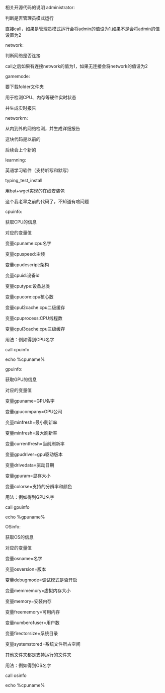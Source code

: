 相关开源代码的说明
administrator:

判断是否管理员模式运行

直接call，如果是管理员模式运行会将admin的值设为1.如果不是会将admin的值设置为2



network:

判断网络是否连接

call之后如果有连接network的值为1，如果无连接会将network的值设为2



gamemode:

要下载folder文件夹

用于检测CPU、内存等硬件实时状态

并生成实时报告



networkrn:

从内到外的网络检测，并生成详细报告

这块代码是以前的

后续会上个新的



learnning:

英语学习软件（支持听写和默写）



typing_test_install

用bat+wget实现的在线安装包

这个我老早之前的代码了，不知道有啥问题



cpuinfo:

获取CPU的信息

对应的变量值

变量cpuname:cpu名字

变量cpuspeed:主频

变量cpudescript:架构

变量cpuid:设备id

变量cputype:设备总类

变量cpucore:cpu核心数

变量cpul2cache:cpu二级缓存

变量cpuprocess:CPU线程数

变量cpul3cache:cpu三级缓存

用法：例如得到CPU名字

call cpuinfo

echo %cpuname%



gpuinfo:

获取GPU的信息

对应的变量值

变量gpuname=GPU名字               

变量gpucompany=GPU公司

变量minfresh=最小刷新率

变量minfresh=最大刷新率

变量currentfresh=当前刷新率

变量gpudriver=gpu驱动版本

变量drivedata=驱动日期

变量gpuram=显存大小

变量colorse=支持的分辨率和颜色

用法：例如得到GPU名字

call gpuinfo

echo %gpuname%



OSinfo:

获取OS的信息

对应的变量值

变量osname=名字

变量osversion=版本

变量debugmode=调试模式是否开启

变量memmemory=虚拟内存大小

变量memory=安装内存

变量freememory=可用内存

变量numberofuser=用户数

变量firectorsize=系统目录

变量systemstored=系统文件所占空间

其他文件夹都是支持运行的文件夹

用法：例如得到OS名字

call osinfo

echo %cpuname%
